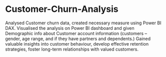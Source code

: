 # Customer-Churn-Analysis
Analysed Customer churn data, created necessary measure using Power BI DAX.
Visualised the analysis on Power BI dashboard and given Demographic info about Customer account information (customers – gender, age range, and if they have partners and dependents.)
Gained valuable insights into customer behaviour, develop effective retention strategies, foster long-term relationships with valued customers.
